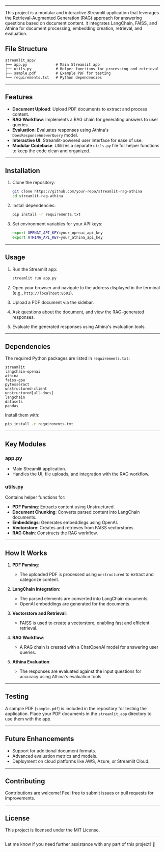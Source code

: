 
---

This project is a modular and interactive Streamlit application that leverages the Retrieval-Augmented Generation (RAG) approach for answering questions based on document content. It integrates LangChain, FAISS, and Athina for document processing, embedding creation, retrieval, and evaluation.

## File Structure

```
streamlit_app/
├── app.py             # Main Streamlit app
├── utils.py           # Helper functions for processing and retrieval
├── sample.pdf         # Example PDF for testing
└── requirements.txt   # Python dependencies
```

---

## Features

- **Document Upload**: Upload PDF documents to extract and process content.
- **RAG Workflow**: Implements a RAG chain for generating answers to user queries.
- **Evaluation**: Evaluates responses using Athina's `DoesResponseAnswerQuery` model.
- **Interactive UI**: Streamlit-powered user interface for ease of use.
- **Modular Codebase**: Utilizes a separate `utils.py` file for helper functions to keep the code clean and organized.

---

## Installation

1. Clone the repository:
   ```bash
   git clone https://github.com/your-repo/streamlit-rag-athina
   cd streamlit-rag-athina
   ```

2. Install dependencies:
   ```bash
   pip install -r requirements.txt
   ```

3. Set environment variables for your API keys:
   ```bash
   export OPENAI_API_KEY=your_openai_api_key
   export ATHINA_API_KEY=your_athina_api_key
   ```

---

## Usage

1. Run the Streamlit app:
   ```bash
   streamlit run app.py
   ```

2. Open your browser and navigate to the address displayed in the terminal (e.g., `http://localhost:8501`).

3. Upload a PDF document via the sidebar.

4. Ask questions about the document, and view the RAG-generated responses.

5. Evaluate the generated responses using Athina's evaluation tools.

---

## Dependencies

The required Python packages are listed in `requirements.txt`:
```plaintext
streamlit
langchain-openai
athina
faiss-gpu
pytesseract
unstructured-client
unstructured[all-docs]
langchain
datasets
pandas
```

Install them with:
```bash
pip install -r requirements.txt
```

---

## Key Modules

### app.py
- Main Streamlit application.
- Handles the UI, file uploads, and integration with the RAG workflow.

### utils.py
Contains helper functions for:
- **PDF Parsing**: Extracts content using Unstructured.
- **Document Chunking**: Converts parsed content into LangChain documents.
- **Embeddings**: Generates embeddings using OpenAI.
- **Vectorstore**: Creates and retrieves from FAISS vectorstores.
- **RAG Chain**: Constructs the RAG workflow.

---

## How It Works

1. **PDF Parsing**:
   - The uploaded PDF is processed using `unstructured` to extract and categorize content.

2. **LangChain Integration**:
   - The parsed elements are converted into LangChain documents.
   - OpenAI embeddings are generated for the documents.

3. **Vectorstore and Retrieval**:
   - FAISS is used to create a vectorstore, enabling fast and efficient retrieval.

4. **RAG Workflow**:
   - A RAG chain is created with a ChatOpenAI model for answering user queries.

5. **Athina Evaluation**:
   - The responses are evaluated against the input questions for accuracy using Athina's evaluation tools.

---

## Testing

A sample PDF (`sample.pdf`) is included in the repository for testing the application. Place your PDF documents in the `streamlit_app` directory to use them with the app.

---

## Future Enhancements

- Support for additional document formats.
- Advanced evaluation metrics and models.
- Deployment on cloud platforms like AWS, Azure, or Streamlit Cloud.

---

## Contributing

Contributions are welcome! Feel free to submit issues or pull requests for improvements.

---

## License

This project is licensed under the MIT License.

---

Let me know if you need further assistance with any part of this project! 🚀
